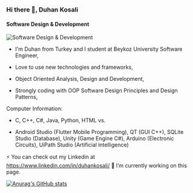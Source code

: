 ### Hi there 👋, Duhan Kosali
#### Software Design & Development
![Software Design & Development](https://i.pinimg.com/736x/b7/09/df/b709df47bd2d777f54f2d296ecec9157.jpg)

- I'm Duhan from Turkey and I student at Beykoz University Software Engineer,

- Love to use new technologies and frameworks,

- Object Oriented Analysis, Design and Development,

- Strongly coding with OOP Software Design Principles and Design Patterns,

Computer Information:
 - C, C++, C#, Java, Python, HTML vs.

- Android Studio (Flutter Mobile Programming), QT (GUI C++), SQLite Studio (Database), Unity (Game Engine C#), Arduino (Electronic Circuits), UiPath Studio (Artificial intelligence)

⚡ You can check out my Linkedin at https://www.linkedin.com/in/duhankosali/
🔭 I’m currently working on this page.  

[![Anurag's GitHub stats](https://github-readme-stats.vercel.app/api?username=duhankosali)](https://github.com/duhankosali)




<!--
**duhankosali/duhankosali** is a ✨ _special_ ✨ repository because its `README.md` (this file) appears on your GitHub profile.

Here are some ideas to get you started:

- 🔭 I’m currently working on ...
- 🌱 I’m currently learning ...
- 👯 I’m looking to collaborate on ...
- 🤔 I’m looking for help with ...
- 💬 Ask me about ...
- 📫 How to reach me: ...
- 😄 Pronouns: ...
- ⚡ Fun fact: ...
-->
